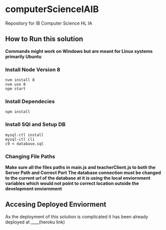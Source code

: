 # computerScienceIAIB
Repository for IB Computer Science HL IA

## How to Run this solution
**Commands might work on Windows but are meant for Linux systems primarily Ubuntu**
### Install Node Version 8

```
nvm install 8
nvm use 8
npm start
```
### Install Dependecies
```
npm install
```
### Install SQl and Setup DB
```
mysql-ctl install
mysql-ctl cli
c9 < database.sql
```

### Changing File Paths
**Make sure all the files paths in main.js and teacherClient.js to both the Server Path and Correct Port**
**The database connection must be changed to the current url of the database at it is using the local enviornment variables which would not point to correct location outside the development enviornment**


## Accesing Deployed Enviorment 
As the deployment of this solution is complicated it has been already deployed at ____(heroku link)
